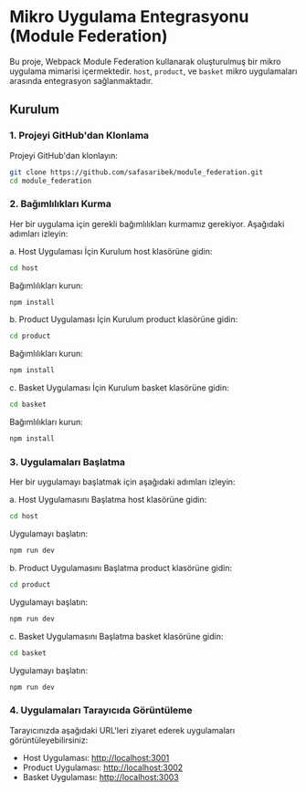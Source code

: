 # Mikro Uygulama Entegrasyonu (Module Federation)

Bu proje, Webpack Module Federation kullanarak oluşturulmuş bir mikro uygulama mimarisi içermektedir. `host`, `product`, ve `basket` mikro uygulamaları arasında entegrasyon sağlanmaktadır.

## Kurulum

### 1. Projeyi GitHub'dan Klonlama
Projeyi GitHub'dan klonlayın:
```bash
git clone https://github.com/safasaribek/module_federation.git
cd module_federation
```

### 2. Bağımlılıkları Kurma
Her bir uygulama için gerekli bağımlılıkları kurmamız gerekiyor. Aşağıdaki adımları izleyin:

a. Host Uygulaması İçin Kurulum
host klasörüne gidin:
```bash
cd host
```
Bağımlılıkları kurun:
```bash
npm install
```

b. Product Uygulaması İçin Kurulum
product klasörüne gidin:
```bash
cd product
```
Bağımlılıkları kurun:
```bash
npm install
```

c. Basket Uygulaması İçin Kurulum
basket klasörüne gidin:
```bash
cd basket
```
Bağımlılıkları kurun:
```bash
npm install
```

### 3. Uygulamaları Başlatma
Her bir uygulamayı başlatmak için aşağıdaki adımları izleyin:

a. Host Uygulamasını Başlatma
host klasörüne gidin:
```bash
cd host
```
Uygulamayı başlatın:
```bash
npm run dev
```

b. Product Uygulamasını Başlatma
product klasörüne gidin:
```bash
cd product
```
Uygulamayı başlatın:
```bash
npm run dev
```

c. Basket Uygulamasını Başlatma
basket klasörüne gidin:
```bash
cd basket
```
Uygulamayı başlatın:
```bash
npm run dev
```

### 4. Uygulamaları Tarayıcıda Görüntüleme
Tarayıcınızda aşağıdaki URL'leri ziyaret ederek uygulamaları görüntüleyebilirsiniz:

- Host Uygulaması: [http://localhost:3001](http://localhost:3000)
- Product Uygulaması: [http://localhost:3002](http://localhost:3001)
- Basket Uygulaması: [http://localhost:3003](http://localhost:3002)
